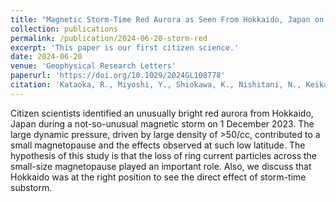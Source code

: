 ```yaml
---
title: "Magnetic Storm-Time Red Aurora as Seen From Hokkaido, Japan on 1 December 2023 Associated With High-Density Solar Wind"
collection: publications
permalink: /publication/2024-06-20-storm-red
excerpt: 'This paper is our first citizen science.'
date: 2024-06-20
venue: 'Geophysical Research Letters'
paperurl: 'https://doi.org/10.1029/2024GL108778'
citation: 'Kataoka, R., Miyoshi, Y., Shiokawa, K., Nishitani, N., Keika, K., Amano, T., & Seki, K. (2024). &quot;Magnetic storm-time red aurora as seen from Hokkaido, Japan on 1 December 2023 associated with high-density solar wind; <i>Geophysical Research Letters</i>. 51, e2024GL108778'
---
```


Citizen scientists identified an unusually bright red aurora from Hokkaido, Japan during a not-so-unusual magnetic storm on 1 December 2023. The large dynamic pressure, driven by large density of >50/cc, contributed to a small magnetopause and the effects observed at such low latitude. The hypothesis of this study is that the loss of ring current particles across the small-size magnetopause played an important role. Also, we discuss that Hokkaido was at the right position to see the direct effect of storm-time substorm.
